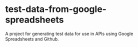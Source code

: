 # test-data-from-google-spreadsheets
A project for generating test data for use in APIs using Google Spreadsheets and Github.
